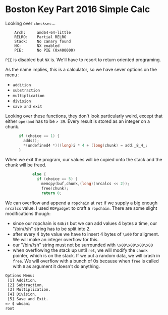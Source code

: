 # Boston Key Part 2016 Simple Calc

Looking over ```checksec```...

```
    Arch:     amd64-64-little
    RELRO:    Partial RELRO
    Stack:    No canary found
    NX:       NX enabled
    PIE:      No PIE (0x400000)
```

```PIE``` is disabled but ```NX``` is. We'll have to resort to return oriented programing.

As the name implies, this is a calculator, so we have sever options on the menu :
- ```addition```
- ```substraction```
- ```multiplication```
- ```division```
- ```save and exit```

Looking over these functions, they don't look particularly weird, except that either ```operand``` has to be ```> 39```.
Every result is stored as an integer on a chunk.

```c
      if (choice == 1) {
        adds();
        *(undefined4 *)((long)i * 4 + (long)chunk) = add._8_4_;
      }
```

When we exit the program, our values will be copied onto the stack and the chunk will be freed.

```c
            else {
              if (choice == 5) {
                memcpy(buf,chunk,(long)(nrcalcs << 2));
                free(chunk);
                return 0;
```
We can overflow and append a ```ropchain``` at ```ret``` if we supply a big enough ```nrcalcs``` value.
I used ```ROPgadget``` to craft a ```ropchain```. There are some slight modifications though:

- since our ropchain is ```64bit``` but we can add values 4 bytes a time, our "/bin//sh" string has to be split into 2.
- after every 4 byte value we have to insert 4 bytes of ```\x00``` for aligment. We will make an integer overflow for this.
- our "/bin//sh" string must not be surrounded with ```\x00\x00\x00\x00```
- when overflowing the stack up until ```ret```, we will modify the ```chunk``` pointer, which is on the stack. If we put a random data, we will crash in ```free```. We will overflow with a bunch of 0s because when ```free``` is called with ```0``` as argument it doesn't do anything.

```bash
Options Menu: 
 [1] Addition.
 [2] Subtraction.
 [3] Multiplication.
 [4] Division.
 [5] Save and Exit.
=> $ whoami
root
```